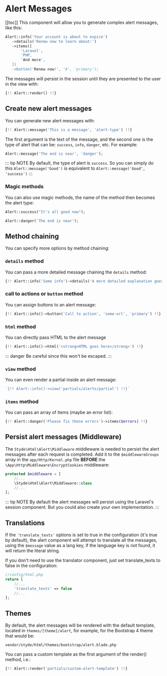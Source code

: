 # Alert Messages
[[toc]]
This component will allow you to generate complex alert messages, like this:

 ```php
Alert::info('Your account is about to expire')
    ->details('Renew now to learn about:')
    ->items([
        'Laravel',
        'PHP,
        'And more',
    ])
    ->button('Renew now!', '#', 'primary');
```

The messages will persist in the session until they are presented to the user in the view with:
```php
{!! Alert::render() !!}
```
## Create new alert messages

You can generate new alert messages with:
```php
{!! Alert::message('This is a message', 'alert-type') !!}
```
The first argument is the text of the message, and the second one is the type of alert that can be: `success`, `info`, `danger`, etc. For example:

```php
Alert::message('The end is near', 'danger');
```
::: tip NOTE
By default, the type of alert is `success`. So you can simply do this `Alert::message('Good')` is equivalent to `Alert::message('Good', 'success')`
:::
### Magic methods
You can also use magic methods, the name of the method then becomes the alert type:

```php
Alert::success("It's all good now");

Alert::danger('The end is near');
```

## Method chaining

You can specify more options by method chaining:

### `details` method

You can pass a more detailed message chaining the `details` method:
```php
{!! Alert::info('Some info')->details('A more detailed explanation goes here') !!}
```

### call to actions or `button` method

You can assign buttons to an alert message:
```php
{!! Alert::info()->button('Call to action', 'some-url', 'primary') !!}
```
### `html` method

You can directly pass HTML to the alert message
```php
{!! Alert::info()->html('<strong>HTML goes here</strong>') !!}
```
::: danger
Be careful since this won't be escaped.
:::
### `view` method

You can even render a partial inside an alert message:
```php
`{!! Alert::info()->view('partials/alerts/partial') !!}`
```
### `items` method

You can pass an array of items (maybe an error list):
```php
{!! Alert::danger('Please fix these errors')->items($errors) !!}
```
## Persist alert messages (Middleware)
The `Styde\Html\Alert\Middleware` middleware is needed to persist the alert messages after each request is completed. Add it to the `$middlewareGroups` array in the `app/Http/Kernel.php` file **BEFORE** the `\App\Http\Middleware\EncryptCookies` middleware:

```php
protected $middleware = [
    //...
    \Styde\Html\Alert\Middleware::class
    //...
];
```
::: tip NOTE
By default the alert messages will persist using the Laravel's session component. But you could also create your own implementation.
:::

## Translations

If the `'translate_texts'` options is set to true in the configuration (it's true by default), the alert component will attempt to translate all the messages, using the `$message` value as a lang key, if the language key is not found, it will return the literal string.
 
If you don't need to use the translator component, just set translate_texts to false in the configuration:

```php
//config/html.php
return [
    //...
    'translate_texts' => false
    //...
];
```

## Themes

By default, the alert messages will be rendered with the default template, located in `themes/[theme]/alert`, for example, for the Bootstrap 4 theme that would be:

`vendor/styde/html/themes/bootstrap/alert.blade.php`

You can pass a custom template as the first argument of the render() method, i.e.:
```php
{!! Alert::render('partials/custom-alert-template') !!}
```
